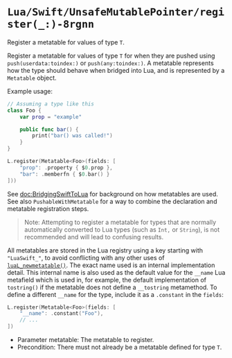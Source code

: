 # ``Lua/Swift/UnsafeMutablePointer/register(_:)-8rgnn``

Register a metatable for values of type `T`.

Register a metatable for values of type `T` for when they are pushed using ``push(userdata:toindex:)`` or  ``push(any:toindex:)``. A metatable represents how the type should behave when bridged into Lua, and is represented by a ``Metatable`` object.

Example usage:

```swift
// Assuming a type like this
class Foo {
    var prop = "example"

    public func bar() {
        print("bar() was called!")
    }
}

L.register(Metatable<Foo>(fields: [
    "prop": .property { $0.prop },
    "bar": .memberfn { $0.bar() }
]))
```

See <doc:BridgingSwiftToLua> for background on how metatables are used. See also ``PushableWithMetatable`` for a way to combine the declaration and metatable registration steps.

> Note: Attempting to register a metatable for types that are normally automatically converted to Lua types (such as `Int,` or `String`), is not recommended and will lead to confusing results.

All metatables are stored in the Lua registry using a key starting with `"LuaSwift_"`, to avoid conflicting with any other uses of [`luaL_newmetatable()`](https://www.lua.org/manual/5.4/manual.html#luaL_newmetatable). The exact name used is an internal implementation detail. This internal name is also used as the default value for the `__name` Lua metafield which is used in, for example, the default implementation of `tostring()` if the metatable does not define a `__tostring` metamethod. To define a different `__name` for the type, include it as a `.constant` in the `fields`:

```swift
L.register(Metatable<Foo>(fields: [
    "__name": .constant("Foo"),
    // ...
])
```

- Parameter metatable: The metatable to register.
- Precondition: There must not already be a metatable defined for type `T`.
